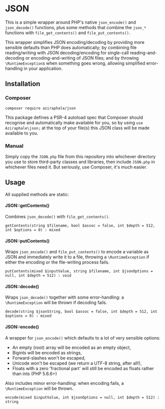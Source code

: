 JSON
====

This is a simple wrapper around PHP's native `json_encode()` and `json_decode()` functions, plus some methods that combine the `json_*` functions with `file_get_contents()` and `file_put_contents()`.

This wrapper simplifies JSON encoding/decoding by providing more sensible defaults than PHP does automatically; by combining file reading/writing with JSON decoding/encoding for single-call reading-and-decoding or encoding-and-writing of JSON files; and by throwing `\RuntimeException`s when something goes wrong, allowing simplified error-handling in your application.

Installation
------------

### Composer
```
composer require aziraphale/json
```

This package defines a PSR-4 autoload spec that Composer should recognise and automatically make available for you, so by using `use Aziraphale\json;` at the top of your file(s) this JSON class will be made available to you.

### Manual
Simply copy the `JSON.php` file from this repository into whichever directory you use to store third-party classes and libraries, then include `JSON.php` in whichever files need it. But seriously, use Composer, it's much easier.

Usage
-----
All supplied methods are static:

#### JSON::getContents()
Combines `json_decode()` with `file_get_contents()`.
```
getContents(string $filename, bool $assoc = false, int $depth = 512, int $options = 0) : mixed
```

#### JSON::putContents()
Wraps `json_encode()` and `file_put_contents()` to encode a variable as JSON and immediately write it to a file,
throwing a `\RuntimeException` if either the encoding or the file-writing process fails.
```
putContents(mixed $inputValue, string $filename, int $jsonOptions = null, int $depth = 512) : void
```

#### JSON::decode()
Wraps `json_decode()` together with some error-handling: a `\RuntimeException` will be thrown if decoding fails.
```
decode(string $jsonString, bool $assoc = false, int $depth = 512, int $options = 0) : mixed
```

#### JSON::encode()
A wrapper for `json_encode()` which defaults to a lot of very sensible options:

 - An empty (root) array will be encoded as an empty object,
 - Bigints will be encoded as strings,
 - Forward-slashes won't be escaped,
 - Unicode won't be escaped (we return a UTF-8 string, after all!),
 - Floats with a zero 'fractional part' will still be encoded as floats rather than ints (PHP 5.6.6+)

Also includes minor error-handling: when encoding fails, a `\RuntimeException` will be thrown.
```
encode(mixed $inputValue, int $jsonOptions = null, int $depth = 512) : string
```
